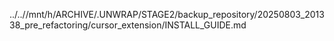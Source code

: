 ../..//mnt/h/ARCHIVE/.UNWRAP/STAGE2/backup_repository/20250803_201338_pre_refactoring/cursor_extension/INSTALL_GUIDE.md